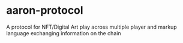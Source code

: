 # aaron-protocol
A protocol for NFT/Digital Art play across multiple player and markup language exchanging information on the chain
